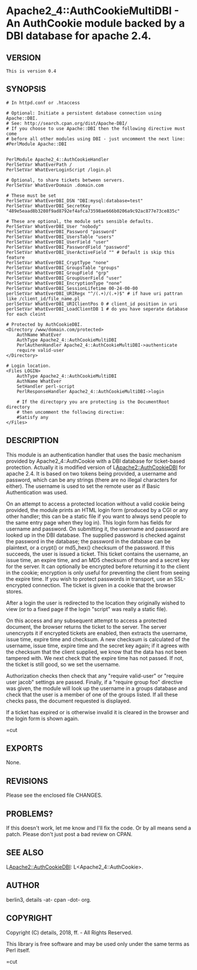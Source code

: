 # Apache2_4::AuthCookieMultiDBI - An AuthCookie module backed by a DBI database for apache 2.4.

## VERSION

    This is version 0.4


## SYNOPSIS

    # In httpd.conf or .htaccess

    # Optional: Initiate a persistent database connection using Apache::DBI.
    # See: http://search.cpan.org/dist/Apache-DBI/
    # If you choose to use Apache::DBI then the following directive must come
    # before all other modules using DBI - just uncomment the next line:
    #PerlModule Apache::DBI


    PerlModule Apache2_4::AuthCookieHandler
    PerlSetVar WhatEverPath /
    PerlSetVar WhatEverLoginScript /login.pl

    # Optional, to share tickets between servers.
    PerlSetVar WhatEverDomain .domain.com

    # These must be set
    PerlSetVar WhatEverDBI_DSN "DBI:mysql:database=test"
    PerlSetVar WhatEverDBI_SecretKey "489e5eaad8b3208f9ad8792ef4afca73598ae666b0206a9c92ac877e73ce835c"

    # These are optional, the module sets sensible defaults.
    PerlSetVar WhatEverDBI_User "nobody"
    PerlSetVar WhatEverDBI_Password "password"
    PerlSetVar WhatEverDBI_UsersTable "users"
    PerlSetVar WhatEverDBI_UserField "user"
    PerlSetVar WhatEverDBI_PasswordField "password"
    PerlSetVar WhatEverDBI_UserActiveField "" # Default is skip this feature
    PerlSetVar WhatEverDBI_CryptType "none"
    PerlSetVar WhatEverDBI_GroupsTable "groups"
    PerlSetVar WhatEverDBI_GroupField "grp"
    PerlSetVar WhatEverDBI_GroupUserField "user"
    PerlSetVar WhatEverDBI_EncryptionType "none"
    PerlSetVar WhatEverDBI_SessionLifetime 00-24-00-00
    perlSetVar WhatEverDBI_URIRegx "^/(.+)/(.+)$" # if have uri pattran like /client_id/file_name.pl
    perlSetVar WhatEverDBI_URIClientPos 0 # client_id position in uri
    perlSetVar WhatEverDBI_LoadClientDB 1 # do you have seperate database for each cleint

    # Protected by AuthCookieDBI.
    <Directory /www/domain.com/protected>
        AuthName WhatEver
        AuthType Apache2_4::AuthCookieMultiDBI
        PerlAuthenHandler Apache2_4::AuthCookieMultiDBI->authenticate
        require valid-user
    </Directory>

    # Login location.
    <Files LOGIN>
        AuthType Apache2_4::AuthCookieMultiDBI
        AuthName WhatEver
        SetHandler perl-script
        PerlResponseHandler Apache2_4::AuthCookieMultiDBI->login

        # If the directopry you are protecting is the DocumentRoot directory
        # then uncomment the following directive:
        #Satisfy any
    </Files>

## DESCRIPTION

This module is an authentication handler that uses the basic mechanism provided
by Apache2_4::AuthCookie with a DBI database for ticket-based protection. Actually
it is modified version of L<Apache2::AuthCookieDBI> for apache 2.4. It
is based on two tokens being provided, a username and password, which can
be any strings (there are no illegal characters for either).  The username is
used to set the remote user as if Basic Authentication was used.

On an attempt to access a protected location without a valid cookie being
provided, the module prints an HTML login form (produced by a CGI or any
other handler; this can be a static file if you want to always send people
to the same entry page when they log in).  This login form has fields for
username and password.  On submitting it, the username and password are looked
up in the DBI database.  The supplied password is checked against the password
in the database; the password in the database can be plaintext, or a crypt()
or md5_hex() checksum of the password.  If this succeeds, the user is issued
a ticket.  This ticket contains the username, an issue time, an expire time,
and an MD5 checksum of those and a secret key for the server.  It can
optionally be encrypted before returning it to the client in the cookie;
encryption is only useful for preventing the client from seeing the expire
time.  If you wish to protect passwords in transport, use an SSL-encrypted
connection.  The ticket is given in a cookie that the browser stores.

After a login the user is redirected to the location they originally wished
to view (or to a fixed page if the login "script" was really a static file).

On this access and any subsequent attempt to access a protected document, the
browser returns the ticket to the server.  The server unencrypts it if
encrypted tickets are enabled, then extracts the username, issue time, expire
time and checksum.  A new checksum is calculated of the username, issue time,
expire time and the secret key again; if it agrees with the checksum that
the client supplied, we know that the data has not been tampered with.  We
next check that the expire time has not passed.  If not, the ticket is still
good, so we set the username.

Authorization checks then check that any "require valid-user" or "require
user jacob" settings are passed.  Finally, if a "require group foo" directive
was given, the module will look up the username in a groups database and
check that the user is a member of one of the groups listed.  If all these
checks pass, the document requested is displayed.

If a ticket has expired or is otherwise invalid it is cleared in the browser
and the login form is shown again.


=cut

## EXPORTS

None.

## REVISIONS

Please see the enclosed file CHANGES.

## PROBLEMS?

If this doesn't work, let me know and I'll fix the code. Or by all means send a patch.
Please don't just post a bad review on CPAN.

## SEE ALSO

L<Apache2::AuthCookieDBI>: L<Apache2_4::AuthCookie>.

## AUTHOR

berlin3, details -at- cpan -dot- org.

## COPYRIGHT

Copyright (C) details, 2018, ff. - All Rights Reserved.

This library is free software and may be used only under the same terms as Perl itself.


=cut

